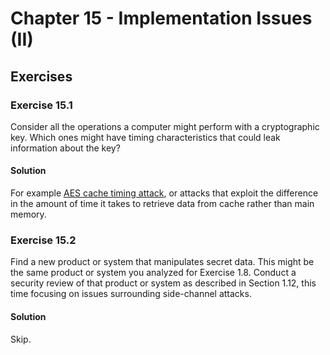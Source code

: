 # Chapter 15 - Implementation Issues (II)

## Exercises

### Exercise 15.1

Consider all the operations a computer might perform with a cryptographic key. Which ones might have timing characteristics that could leak information about the key?

#### Solution

For example [AES cache timing attack](https://ieeexplore.ieee.org/document/5401353), or attacks that exploit the difference in the amount of time it takes to retrieve data from cache rather than main memory.

### Exercise 15.2

Find a new product or system that manipulates secret data. This might be the same product or system you analyzed for Exercise 1.8. Conduct a security review of that product or system as described in Section 1.12, this time focusing on issues surrounding side-channel attacks.

#### Solution

Skip.
